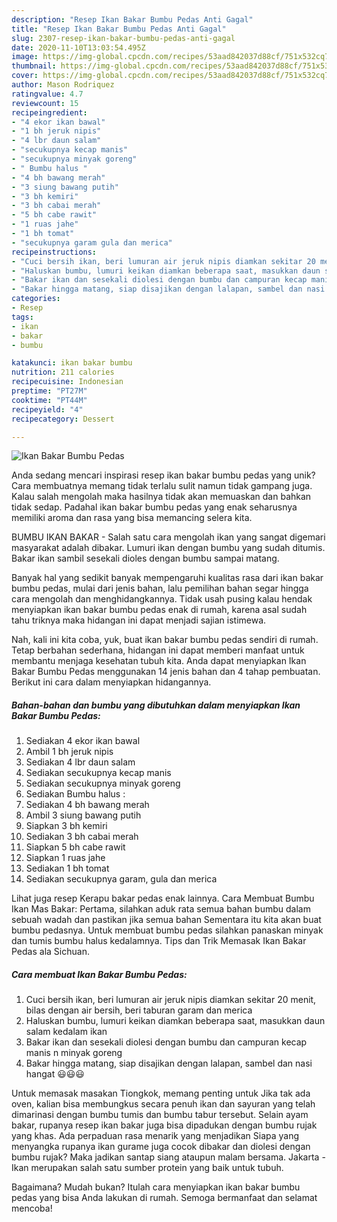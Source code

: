 ```yaml
---
description: "Resep Ikan Bakar Bumbu Pedas Anti Gagal"
title: "Resep Ikan Bakar Bumbu Pedas Anti Gagal"
slug: 2307-resep-ikan-bakar-bumbu-pedas-anti-gagal
date: 2020-11-10T13:03:54.495Z
image: https://img-global.cpcdn.com/recipes/53aad842037d88cf/751x532cq70/ikan-bakar-bumbu-pedas-foto-resep-utama.jpg
thumbnail: https://img-global.cpcdn.com/recipes/53aad842037d88cf/751x532cq70/ikan-bakar-bumbu-pedas-foto-resep-utama.jpg
cover: https://img-global.cpcdn.com/recipes/53aad842037d88cf/751x532cq70/ikan-bakar-bumbu-pedas-foto-resep-utama.jpg
author: Mason Rodriquez
ratingvalue: 4.7
reviewcount: 15
recipeingredient:
- "4 ekor ikan bawal"
- "1 bh jeruk nipis"
- "4 lbr daun salam"
- "secukupnya kecap manis"
- "secukupnya minyak goreng"
- " Bumbu halus "
- "4 bh bawang merah"
- "3 siung bawang putih"
- "3 bh kemiri"
- "3 bh cabai merah"
- "5 bh cabe rawit"
- "1 ruas jahe"
- "1 bh tomat"
- "secukupnya garam gula dan merica"
recipeinstructions:
- "Cuci bersih ikan, beri lumuran air jeruk nipis diamkan sekitar 20 menit, bilas dengan air bersih, beri taburan garam dan merica"
- "Haluskan bumbu, lumuri keikan diamkan beberapa saat, masukkan daun salam kedalam ikan"
- "Bakar ikan dan sesekali diolesi dengan bumbu dan campuran kecap manis n minyak goreng"
- "Bakar hingga matang, siap disajikan dengan lalapan, sambel dan nasi hangat 😃😃😃"
categories:
- Resep
tags:
- ikan
- bakar
- bumbu

katakunci: ikan bakar bumbu 
nutrition: 211 calories
recipecuisine: Indonesian
preptime: "PT27M"
cooktime: "PT44M"
recipeyield: "4"
recipecategory: Dessert

---
```



![Ikan Bakar Bumbu Pedas](https://img-global.cpcdn.com/recipes/53aad842037d88cf/751x532cq70/ikan-bakar-bumbu-pedas-foto-resep-utama.jpg)

Anda sedang mencari inspirasi resep ikan bakar bumbu pedas yang unik? Cara membuatnya memang tidak terlalu sulit namun tidak gampang juga. Kalau salah mengolah maka hasilnya tidak akan memuaskan dan bahkan tidak sedap. Padahal ikan bakar bumbu pedas yang enak seharusnya memiliki aroma dan rasa yang bisa memancing selera kita.

BUMBU IKAN BAKAR - Salah satu cara mengolah ikan yang sangat digemari masyarakat adalah dibakar. Lumuri ikan dengan bumbu yang sudah ditumis. Bakar ikan sambil sesekali dioles dengan bumbu sampai matang.

Banyak hal yang sedikit banyak mempengaruhi kualitas rasa dari ikan bakar bumbu pedas, mulai dari jenis bahan, lalu pemilihan bahan segar hingga cara mengolah dan menghidangkannya. Tidak usah pusing kalau hendak menyiapkan ikan bakar bumbu pedas enak di rumah, karena asal sudah tahu triknya maka hidangan ini dapat menjadi sajian istimewa.


Nah, kali ini kita coba, yuk, buat ikan bakar bumbu pedas sendiri di rumah. Tetap berbahan sederhana, hidangan ini dapat memberi manfaat untuk membantu menjaga kesehatan tubuh kita. Anda dapat menyiapkan Ikan Bakar Bumbu Pedas menggunakan 14 jenis bahan dan 4 tahap pembuatan. Berikut ini cara dalam menyiapkan hidangannya.

<!--inarticleads1-->

##### Bahan-bahan dan bumbu yang dibutuhkan dalam menyiapkan Ikan Bakar Bumbu Pedas:

1. Sediakan 4 ekor ikan bawal
1. Ambil 1 bh jeruk nipis
1. Sediakan 4 lbr daun salam
1. Sediakan secukupnya kecap manis
1. Sediakan secukupnya minyak goreng
1. Sediakan  Bumbu halus :
1. Sediakan 4 bh bawang merah
1. Ambil 3 siung bawang putih
1. Siapkan 3 bh kemiri
1. Sediakan 3 bh cabai merah
1. Siapkan 5 bh cabe rawit
1. Siapkan 1 ruas jahe
1. Sediakan 1 bh tomat
1. Sediakan secukupnya garam, gula dan merica


Lihat juga resep Kerapu bakar pedas enak lainnya. Cara Membuat Bumbu Ikan Mas Bakar: Pertama, silahkan aduk rata semua bahan bumbu dalam sebuah wadah dan pastikan jika semua bahan Sementara itu kita akan buat bumbu pedasnya. Untuk membuat bumbu pedas silahkan panaskan minyak dan tumis bumbu halus kedalamnya. Tips dan Trik Memasak Ikan Bakar Pedas ala Sichuan. 

<!--inarticleads2-->

##### Cara membuat Ikan Bakar Bumbu Pedas:

1. Cuci bersih ikan, beri lumuran air jeruk nipis diamkan sekitar 20 menit, bilas dengan air bersih, beri taburan garam dan merica
1. Haluskan bumbu, lumuri keikan diamkan beberapa saat, masukkan daun salam kedalam ikan
1. Bakar ikan dan sesekali diolesi dengan bumbu dan campuran kecap manis n minyak goreng
1. Bakar hingga matang, siap disajikan dengan lalapan, sambel dan nasi hangat 😃😃😃


Untuk memasak masakan Tiongkok, memang penting untuk Jika tak ada oven, kalian bisa membungkus secara penuh ikan dan sayuran yang telah dimarinasi dengan bumbu tumis dan bumbu tabur tersebut. Selain ayam bakar, rupanya resep ikan bakar juga bisa dipadukan dengan bumbu rujak yang khas. Ada perpaduan rasa menarik yang menjadikan Siapa yang menyangka rupanya ikan gurame juga cocok dibakar dan diolesi dengan bumbu rujak? Maka jadikan santap siang ataupun malam bersama. Jakarta - Ikan merupakan salah satu sumber protein yang baik untuk tubuh. 

Bagaimana? Mudah bukan? Itulah cara menyiapkan ikan bakar bumbu pedas yang bisa Anda lakukan di rumah. Semoga bermanfaat dan selamat mencoba!
